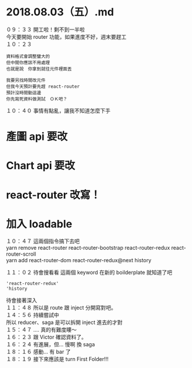 # 2018.08.03（五）.md

０９：３３ 開工啦！剩不到一半啦  
今天要開始 router 功能，如果進度不好，週末要趕工  
１０：２３  
```
資料格式會調整蠻大的
但中間你應該不用處理
也就是說　你拿到就往元件裡面丟

我要另找時間改元件
但我今天預計要先趕 react-router
預計沒時間動這邊
你先寫死資料做測試　ＯＫ吧？
```

１０：４０ 事情有點亂，讓我不知道怎麼下手  
# 產圖 api 要改
# Chart api 要改
# react-router 改寫！
# 加入 loadable
１０：４７ 這兩個指令搞下去吧  
yarn remove react-router react-router-bootstrap react-router-redux react-router-scroll  
yarn add react-router-dom react-router-redux@next history  

１１：０２ 待會搜看看 這兩個 keyword 在新的 boilderplate 就知道了吧  
```
'react-router-redux'
'history
```
待會接著深入 <App />  
１１：４８ 所以是 route 跟 inject 分開寫對吧。  
１４：５６ 持續嘗試中  
所以 reducer、saga 是可以拆開 inject 進去的才對  
１５：４７ .... 真的有難度瞜～  
１６：２３ 跟 Victor 確認資料了。  
１６：２４ 有進展，但... 慢啊 換 saga  
１８：１６ 感動... 有 bar 了  
１８：１９ 接下來應該是 turn First Folder!!!  
